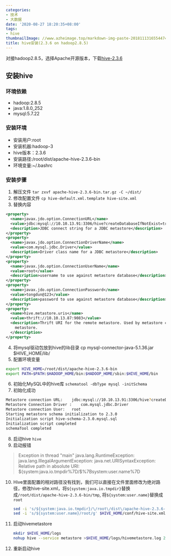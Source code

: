 ```yaml
---
categories:
- 技术
- 大数据
date: '2020-08-27 18:20:35+08:00'
tags:
- hive
thumbnailImage: //www.azheimage.top/markdown-img-paste-2018111316554474.png
title: hive安装(2.3.6 on hadoop2.8.5)
---
```

对接hadoop2.8.5，选择Apache开源版本，下载[hive-2.3.6](http://archive.apache.org/dist/hive/hive-2.3.6/apache-hive-2.3.6-bin.tar.gz)
<!--more-->

## 安装hive


### 环境依赖
- hadoop:2.8.5
- java:1.8.0_252
- mysql:5.7.22

### 安装环境
- 安装用户:root
- 安装机器:hadoop-3
- hive版本：2.3.6
- 安装路径:/root/dist/apache-hive-2.3.6-bin
- 环境变量:~/.bashrc

### 安装步骤
1. 解压文件
`tar zxvf apache-hive-2.3.6-bin.tar.gz -C ~/dist/`
2. 修改配置文件
`cp hive-default.xml.template hive-site.xml`
3. 替换内容
```xml
<property>
  <name>javax.jdo.option.ConnectionURL</name>
  <value>jdbc:mysql://10.10.13.91:3306/hive?createDatabaseIfNotExist=true</value>
  <description>JDBC connect string for a JDBC metastore</description>
</property>
<property>
  <name>javax.jdo.option.ConnectionDriverName</name>
  <value>com.mysql.jdbc.Driver</value>
  <description>Driver class name for a JDBC metastore</description>
</property>
<property>
  <name>javax.jdo.option.ConnectionUserName</name>
  <value>root</value>
  <description>username to use against metastore database</description>
</property>
<property>
  <name>javax.jdo.option.ConnectionPassword</name>
  <value>tongdun@123</value>
  <description>password to use against metastore database</description>
</property>
<property>
  <name>hive.metastore.uris</name>
  <value>thrift://10.10.13.87:9083</value>
  <description>Thrift URI for the remote metastore. Used by metastore client to connect to remote
    metastore.
  </description>
</property>
```
4. 将mysql驱动包放到hive的lib目录
cp mysql-connector-java-5.1.36.jar $HIVE_HOME/lib/
5. 配置环境变量
```bash
export HIVE_HOME=/root/dist/apache-hive-2.3.6-bin
export PATH=$PATH:$HADOOP_HOME/bin:$HADOOP_HOME/sbin:$HIVE_HOME/bin
```
6. 初始化MySQL中的hive库
`schematool -dbType mysql -initSchema`
7. 初始化成功
```bash
Metastore connection URL:	 jdbc:mysql://10.10.13.91:3306/hive?createDatabaseIfNotExist=true
Metastore Connection Driver :	 com.mysql.jdbc.Driver
Metastore connection User:	 root
Starting metastore schema initialization to 2.3.0
Initialization script hive-schema-2.3.0.mysql.sql
Initialization script completed
schemaTool completed
```
8. 启动hive
`hive`
9. 启动报错
>Exception in thread "main" java.lang.RuntimeException: java.lang.IllegalArgumentException: java.net.URISyntaxException: Relative path in absolute URI: ${system:java.io.tmpdir%7D/$%7Bsystem:user.name%7D
10. Hive里面配置的相对路径没有找到，我们可以直接在文件里面修改为绝对路径，修改hive-site.xml，将`${system:java.io.tmpdir}`替换成`/root/dist/apache-hive-2.3.6-bin/tmp`,
将`${system:user.name}`替换成`root`
    ```bash
    sed -i 's/${system:java.io.tmpdir}/\/root\/dist\/apache-hive-2.3.6-bin\/tmp/g' $HIVE_HOME/conf/hive-site.xml
    sed -i 's/${system:user.name}/root/g' $HIVE_HOME/conf/hive-site.xml
    ```
11. 启动hivemetastore
    ```bash
    mkdir $HIVE_HOME/logs
    nohup hive --service metastore >$HIVE_HOME/logs/hivemetastore.log 2>&1 &
    ```
12. 重新启动hive

